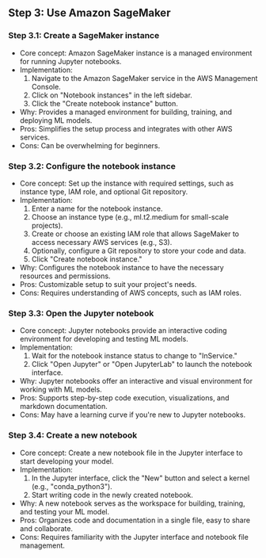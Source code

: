 ## Step 3: Use Amazon SageMaker

### Step 3.1: Create a SageMaker instance

- Core concept: Amazon SageMaker instance is a managed environment for running Jupyter notebooks.
- Implementation:
  1. Navigate to the Amazon SageMaker service in the AWS Management Console.
  2. Click on "Notebook instances" in the left sidebar.
  3. Click the "Create notebook instance" button.
- Why: Provides a managed environment for building, training, and deploying ML models.
- Pros: Simplifies the setup process and integrates with other AWS services.
- Cons: Can be overwhelming for beginners.

### Step 3.2: Configure the notebook instance

- Core concept: Set up the instance with required settings, such as instance type, IAM role, and optional Git repository.
- Implementation:
  1. Enter a name for the notebook instance.
  2. Choose an instance type (e.g., ml.t2.medium for small-scale projects).
  3. Create or choose an existing IAM role that allows SageMaker to access necessary AWS services (e.g., S3).
  4. Optionally, configure a Git repository to store your code and data.
  5. Click "Create notebook instance."
- Why: Configures the notebook instance to have the necessary resources and permissions.
- Pros: Customizable setup to suit your project's needs.
- Cons: Requires understanding of AWS concepts, such as IAM roles.

### Step 3.3: Open the Jupyter notebook

- Core concept: Jupyter notebooks provide an interactive coding environment for developing and testing ML models.
- Implementation:
  1. Wait for the notebook instance status to change to "InService."
  2. Click "Open Jupyter" or "Open JupyterLab" to launch the notebook interface.
- Why: Jupyter notebooks offer an interactive and visual environment for working with ML models.
- Pros: Supports step-by-step code execution, visualizations, and markdown documentation.
- Cons: May have a learning curve if you're new to Jupyter notebooks.

### Step 3.4: Create a new notebook

- Core concept: Create a new notebook file in the Jupyter interface to start developing your model.
- Implementation:
  1. In the Jupyter interface, click the "New" button and select a kernel (e.g., "conda_python3").
  2. Start writing code in the newly created notebook.
- Why: A new notebook serves as the workspace for building, training, and testing your ML model.
- Pros: Organizes code and documentation in a single file, easy to share and collaborate.
- Cons: Requires familiarity with the Jupyter interface and notebook file management.
